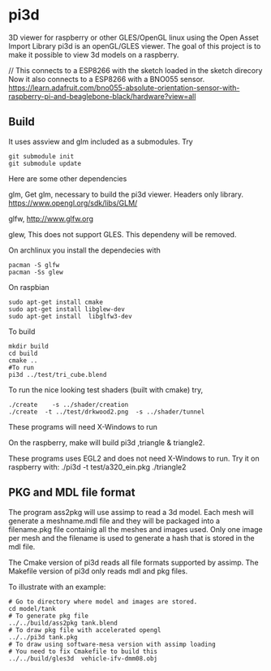 # pi3d
3D viewer for raspberry or other GLES/OpenGL linux using the Open Asset Import Library
pi3d is an openGL/GLES viewer. The goal of this project is to make it possible to view 3d models on a raspberry.

// This connects to a ESP8266 with the sketch loaded in the sketch direcory
Now it also connects to a ESP8266 with a BNO055 sensor.
https://learn.adafruit.com/bno055-absolute-orientation-sensor-with-raspberry-pi-and-beaglebone-black/hardware?view=all

## Build

It uses assview and glm included as a submodules. Try


    git submodule init
    git submodule update 
    
    
Here are some other dependencies

glm,
Get glm, necessary to build the pi3d viewer. Headers only library.
https://www.opengl.org/sdk/libs/GLM/ 

glfw,
http://www.glfw.org

glew,
This does not support GLES. This dependeny will be removed.

On archlinux you install the dependecies with

    pacman -S glfw
    pacman -Ss glew

On raspbian

    sudo apt-get install cmake
    sudo apt-get install libglew-dev
    sudo apt-get install  libglfw3-dev

To build


    mkdir build
    cd build
    cmake ..
    #To run
    pi3d ../test/tri_cube.blend

To run the nice looking test shaders (built with cmake) try,

    ./create    -s ../shader/creation  
    ./create  -t ../test/drkwood2.png  -s ../shader/tunnel 
    
These programs will need X-Windows to run     


On the raspberry, make will build pi3d ,triangle & triangle2.

These programs uses EGL2 and does not need X-Windows to run.
Try it on raspberry  with:
./pi3d -t test/a320_ein.pkg
./triangle2


## PKG and MDL file format

The program ass2pkg will use assimp to read a 3d model. Each mesh will generate a meshname.mdl file and they will be packaged into a filename.pkg file containig all the meshes and images used. Only one image per mesh and the filename is used to generate a hash that is stored in the mdl file.

The Cmake version of pi3d reads all file formats supported by assimp.
The Makefile version of pi3d only reads mdl and pkg files.

To illustrate with an example:

    # Go to directory where model and images are stored.
    cd model/tank
    # To generate pkg file
    ../../build/ass2pkg tank.blend
    # To draw pkg file with accelerated opengl
    ../../pi3d tank.pkg
    # To draw using software-mesa version with assimp loading
    # You need to fix Cmakefile to build this
    ../../build/gles3d  vehicle-ifv-dmm08.obj
